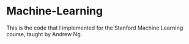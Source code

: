 # Machine-Learning
This is the code that I implemented for the Stanford Machine Learning course, taught by Andrew Ng.
